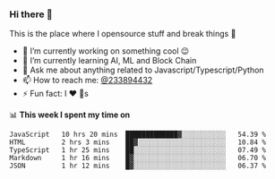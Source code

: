 ### Hi there 👋

<!--
**a233894432/a233894432** is a ✨ _special_ ✨ repository because its `README.md` (this file) appears on your GitHub profile.

Here are some ideas to get you started:

- 🔭 I’m currently working on ...
- 🌱 I’m currently learning ...
- 👯 I’m looking to collaborate on ...
- 🤔 I’m looking for help with ...
- 💬 Ask me about ...
- 📫 How to reach me: ...
- 😄 Pronouns: ...
- ⚡ Fun fact: ...
-->
 
 
This is the place where I opensource stuff and break things :rofl:

- 🔭 I’m currently working on something cool :wink:
- 🌱 I’m currently learning AI, ML and Block Chain
- 💬 Ask me about anything related to Javascript/Typescript/Python
- 📫 How to reach me: [@233894432](https://twitter.com/233894432)
- ⚡ Fun fact: I :heart: :dog:s

📊 **This week I spent my time on**
<!--START_SECTION:waka-->
```text
JavaScript   10 hrs 20 mins  █████████████▓░░░░░░░░░░░   54.39 % 
HTML         2 hrs 3 mins    ██▓░░░░░░░░░░░░░░░░░░░░░░   10.84 % 
TypeScript   1 hr 25 mins    ██░░░░░░░░░░░░░░░░░░░░░░░   07.49 % 
Markdown     1 hr 16 mins    █▓░░░░░░░░░░░░░░░░░░░░░░░   06.70 % 
JSON         1 hr 12 mins    █▓░░░░░░░░░░░░░░░░░░░░░░░   06.37 % 
```
<!--END_SECTION:waka-->
